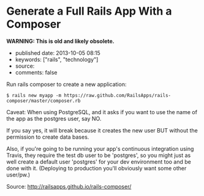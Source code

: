Generate a Full Rails App With a Composer
=========================================

**WARNING: This is old and likely obsolete.**

-   published date: 2013-10-05 08:15
-   keywords: \[\"rails\", \"technology\"\]
-   source:
-   comments: false

Run rails composer to create a new application:

``` {.example}
$ rails new myapp -m https://raw.github.com/RailsApps/rails-composer/master/composer.rb
```

Caveat: When using PostgreSQL, and it asks if you want to use the name of the app as the postgres user, say NO.

If you say yes, it will break because it creates the new user BUT without the permission to create data bases.

Also, if you\'re going to be running your app\'s continuous integration using Travis, they require the test db user to be \'postgres\', so you might just as well create a default user \'postgres\' for your dev environment too and be done with it. (Deploying to production you\'ll obviously want some other user/pw.)

Source: <http://railsapps.github.io/rails-composer/>
